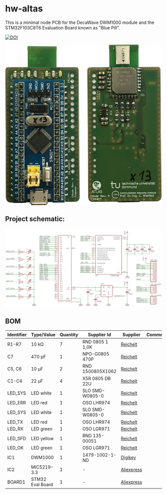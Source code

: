 hw-altas
================

This is a minimal node PCB for the DecaWave DWM1000 module and the STM32F103C8T6 Evaluation Board known as "Blue Pill".

[![DOI](https://zenodo.org/badge/20743/tudo-cni-atlas/hw-atlas.svg)](https://zenodo.org/badge/latestdoi/20743/tudo-cni-atlas/hw-atlas)

![Picture](docu/cnode_rev_a.jpg "Picture")

## Project schematic:
![Schematic](docu/cnode_rev_a.png "Schematic")

## BOM
| Identifier | Type/Value | Quantity | Supplier Id | Supplier | Comment |
| ---        | ---        | ---      | ---         | ---      | ---     |
| R1-R7 | 10 kΩ | 7 | RND 0805 1 1,0K | [Reichelt][reichelt] |
| C7 | 470 pF | 1 | NPO-G0805 470P | [Reichelt][reichelt] |
| C5, C6 | 10 µF | 2 | RND 1500805X1062 | [Reichelt][reichelt] |
| C1-C4 | 22 µF | 4 | X5R 0805 DB 22U | [Reichelt][reichelt] |
| LED_SYS | LED white | 1 | SLO SMD-W0805-0 | [Reichelt][reichelt] |
| LED_ERR | LED red | 1 | OSO LHR974 | [Reichelt][reichelt] |
| LED_SYS | LED white | 1 | SLO SMD-W0805-0 | [Reichelt][reichelt] |
| LED_TX | LED red | 1 | OSO LHR974 | [Reichelt][reichelt] |
| LED_RX | LED green | 1 | OSO LGR971 | [Reichelt][reichelt] |
| LED_SFD | LED yellow | 1 | RND 135-00051 | [Reichelt][reichelt] |
| LED_OK | LED green | 1 | OSO LGR971 | [Reichelt][reichelt] |
| IC1 | DWM1000 | 1 | 1479-1002-1-ND | [Digikey][digikey] |
| IC2 | MIC5219-3.3 | 1 | - | [Aliexpress][aliexpress] |
| BOARD1 | STM32 Eval Board | 1 | - | [Aliexpress][aliexpress] |


[reichelt]: http://www.reichelt.de
[mouser]: http://mouser.com
[aliexpress]: http://www.aliexpress.com
[digikey]: http://www.digikey.de
